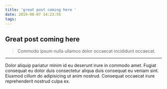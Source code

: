 ```yaml
---
title: 'great post coming here '
date: 2019-08-07 14:23:55
tags:
---
```

## Great post coming here
> Commodo ipsum nulla ullamco dolor occaecat incididunt occaecat.
---
Dolor aliquip pariatur minim id eu deserunt irure in commodo amet. Fugiat consequat eu dolor duis consectetur aliqua duis consequat eu veniam sint. Eiusmod cillum do adipisicing ut anim nostrud. Consequat occaecat irure reprehenderit nostrud culpa ex.